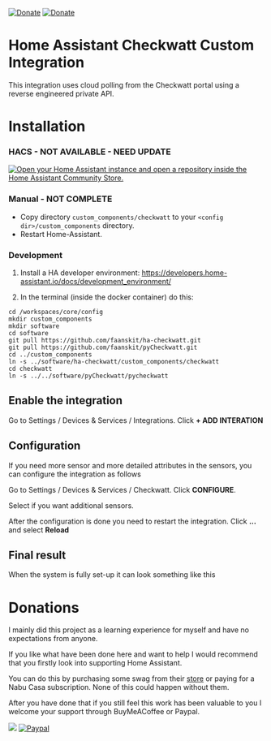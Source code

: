 [![Donate](https://img.shields.io/badge/Donate-PayPal-green.svg)](https://www.paypal.me/faanskit/) [![Donate](https://img.shields.io/badge/Donate-BuyMeCoffe-green.svg)](https://www.buymeacoffee.com/faanskit)

# Home Assistant Checkwatt Custom Integration
This integration uses cloud polling from the Checkwatt portal using a reverse engineered private API.

# Installation
### HACS - NOT AVAILABLE - NEED UPDATE
[![Open your Home Assistant instance and open a repository inside the Home Assistant Community Store.](https://my.home-assistant.io/badges/hacs_repository.svg)](https://my.home-assistant.io/redirect/hacs_repository/?owner=faanskit&repository=ha-esolar&category=integration)

### Manual - NOT COMPLETE
- Copy directory `custom_components/checkwatt` to your `<config dir>/custom_components` directory.
- Restart Home-Assistant.

### Development

1. Install a HA developer environment: https://developers.home-assistant.io/docs/development_environment/

2. In the terminal (inside the docker container) do this:
```
cd /workspaces/core/config
mkdir custom_components
mkdir software
cd software
git pull https://github.com/faanskit/ha-checkwatt.git
git pull https://github.com/faanskit/pyCheckwatt.git
cd ../custom_components
ln -s ../software/ha-checkwatt/custom_components/checkwatt
cd checkwatt
ln -s ../../software/pyCheckwatt/pycheckwatt
```


## Enable the integration
Go to Settings / Devices & Services / Integrations. Click **+ ADD INTERATION**

## Configuration
If you need more sensor and more detailed attributes in the sensors, you can configure the integration as follows

Go to Settings / Devices & Services / Checkwatt. Click **CONFIGURE**.

Select if you want additional sensors.

After the configuration is done you need to restart the integration. Click **...** and select **Reload**

## Final result
When the system is fully set-up it can look something like this

# Donations
I mainly did this project as a learning experience for myself and have no expectations from anyone.

If you like what have been done here and want to help I would recommend that you firstly look into supporting Home
Assistant.

You can do this by purchasing some swag from their [store](https://teespring.com/stores/home-assistant-store)
or paying for a Nabu Casa subscription. None of this could happen without them.

After you have done that if you still feel this work has been valuable to you I welcome your support through BuyMeACoffee or Paypal.

<a href="https://www.buymeacoffee.com/faanskit"><img src="https://img.buymeacoffee.com/button-api/?text=Buy me a coffee&emoji=&slug=faanskit&button_colour=FFDD00&font_colour=000000&font_family=Poppins&outline_colour=000000&coffee_colour=ffffff"></a> [![Paypal](https://www.paypalobjects.com/digitalassets/c/website/marketing/apac/C2/logos-buttons/optimize/44_Yellow_PayPal_Pill_Button.png)](https://paypal.me/faanskit)
